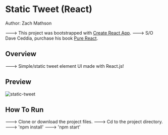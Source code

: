 # Static Tweet (React)

Author: Zach Mathson

---> This project was bootstrapped with [Create React App](https://github.com/facebookincubator/create-react-app).
---> S/O Dave Ceddia, purchase his book [Pure React](https://daveceddia.com/pure-react/).

## Overview

---> Simple/static tweet element UI made with React.js!

## Preview

![static-tweet](https://user-images.githubusercontent.com/32144404/37677680-b76f59a2-2c49-11e8-948e-972922c3282c.jpg)

## How To Run

---> Clone or download the project files.
---> Cd to the project directory.
---> 'npm install'
---> 'npm start'